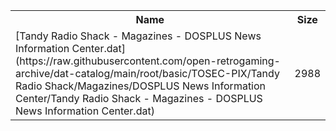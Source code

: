 <table>
<tr><th>Name</th><th>Size</th></tr>
<tr><td>
[Tandy Radio Shack - Magazines - DOSPLUS News Information Center.dat](https://raw.githubusercontent.com/open-retrogaming-archive/dat-catalog/main/root/basic/TOSEC-PIX/Tandy Radio Shack/Magazines/DOSPLUS News Information Center/Tandy Radio Shack - Magazines - DOSPLUS News Information Center.dat)
</td><td>2988</td></tr>
</table>
